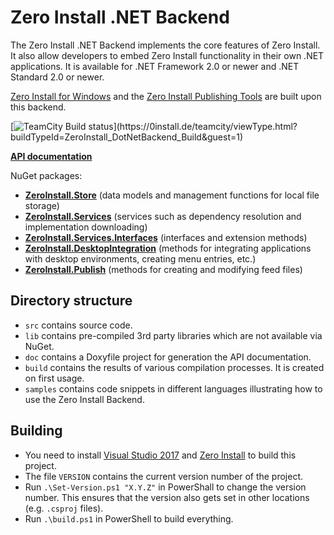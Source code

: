 Zero Install .NET Backend
=========================

The Zero Install .NET Backend implements the core features of Zero Install. It also allow developers to embed Zero Install functionality in their own .NET applications. It is available for .NET Framework 2.0 or newer and .NET Standard 2.0 or newer.

[Zero Install for Windows](https://github.com/0install/0install-win) and the [Zero Install Publishing Tools](https://github.com/0install/0publish-win) are built upon this backend.

[![TeamCity Build status](https://0install.de/teamcity/app/rest/builds/buildType:(id:ZeroInstall_DotNetBackend_Build)/statusIcon)](https://0install.de/teamcity/viewType.html?buildTypeId=ZeroInstall_DotNetBackend_Build&guest=1)

**[API documentation](http://0install.de/api/backend/)**

NuGet packages:
- **[ZeroInstall.Store](https://www.nuget.org/packages/ZeroInstall.Store/)** (data models and management functions for local file storage)
- **[ZeroInstall.Services](https://www.nuget.org/packages/ZeroInstall.Services/)** (services such as dependency resolution and implementation downloading)
- **[ZeroInstall.Services.Interfaces](https://www.nuget.org/packages/ZeroInstall.Services.Interfaces/)** (interfaces and extension methods)
- **[ZeroInstall.DesktopIntegration](https://www.nuget.org/packages/ZeroInstall.DesktopIntegration/)** (methods for integrating applications with desktop environments, creating menu entries, etc.)
- **[ZeroInstall.Publish](https://www.nuget.org/packages/ZeroInstall.Publish/)** (methods for creating and modifying feed files)

Directory structure
-------------------
- `src` contains source code.
- `lib` contains pre-compiled 3rd party libraries which are not available via NuGet.
- `doc` contains a Doxyfile project for generation the API documentation.
- `build` contains the results of various compilation processes. It is created on first usage.
- `samples` contains code snippets in different languages illustrating how to use the Zero Install Backend.

Building
--------
- You need to install [Visual Studio 2017](https://www.visualstudio.com/downloads/) and [Zero Install](http://0install.de/downloads/) to build this project.
- The file `VERSION` contains the current version number of the project.
- Run `.\Set-Version.ps1 "X.Y.Z"` in PowerShall to change the version number. This ensures that the version also gets set in other locations (e.g. `.csproj` files).
- Run `.\build.ps1` in PowerShell to build everything.
